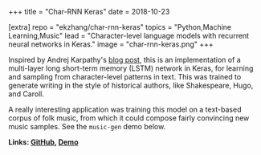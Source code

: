 +++
title = "Char-RNN Keras"
date = 2018-10-23

[extra]
repo = "ekzhang/char-rnn-keras"
topics = "Python,Machine Learning,Music"
lead = "Character-level language models with recurrent neural networks in Keras."
image = "char-rnn-keras.png"
+++

Inspired by Andrej Karpathy's
[blog post](https://karpathy.github.io/2015/05/21/rnn-effectiveness/), this is
an implementation of a multi-layer long short-term memory (LSTM) network in
Keras, for learning and sampling from character-level patterns in text. This was
trained to generate writing in the style of historical authors, like
Shakespeare, Hugo, and Caroll.

A really interesting application was training this model on a text-based corpus
of folk music, from which it could compose fairly convincing new music samples.
See the <code>music-gen</code> demo below.

**Links: [GitHub](https://github.com/ekzhang/char-rnn-keras),
[Demo](https://ekzhang.github.io/music-gen/)**
